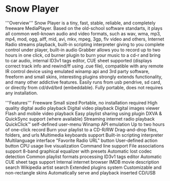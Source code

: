 # Snow Player

'''Overview'''
Snow Player is a tiny, fast, stable, reliable, and completely freeware MediaPlayer. Based on the old-school software standarts, it plays all common well-known audio and video formats, such as wav, wma, mp3, mp4, mod, ogg, aiff, mid, avi, mkv, mpeg, 3gp, flv video and others, Internet Radio streams playback, built-in scripting interpreter giving to you complete control under player, built-in audio Grabber allows you to record up to two hours in one click, cd burner plugin to burn your music to a cd-r and bring to car audio, internal ID3v1 tags editor, CUE sheet supported (displays correct track info and rewind/ff using .cue file), compatible with any remote IR control device using emulated winamp api and 3rd party software, freeform and small skins, interesting plugins strongly extends functionality, and many other addictive features. Easily runs from usb pendrive, sd card, or directly from cd/dvd/brd (embeddable). Fully portable, does not requires any installation.

'''Features'''
Freeware
Small sized
Portable, no installation required
High quality digital audio playback
Digital video playback
Digital images viewer
Flash and mobile video playback
Easy playlist sharing using plugin
DXVA & QuickSync support (where available)
Streaming internet radio playback
QuickClick™ self-defined user-menu
Winamp API emulation
Up to two hours of one-click record
Burn your playlist to a CD-R/RW
Drag-and-drop files, folders, and urls
Multimedia keyboards support
Built-in scripting interpreter
Multilanguage interface
"Favorite Radio URL" button
User-defined action button
CPU usage live visualization
Command line support
File associations support
8-band graphical equalizer with presets
Automatic lost codec detection
Common playlist formats processing
ID3v1 tags editor
Automatic CUE sheet tags support
Internal internet browser
IMDB movie description search
Wikipedia artist search
Extended plugins system
Customizable and non-rectangle skins
Automatically serve and playback inserted CD/USB
